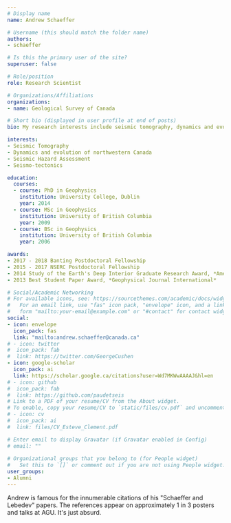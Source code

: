 ```yaml
---
# Display name
name: Andrew Schaeffer

# Username (this should match the folder name)
authors:
- schaeffer

# Is this the primary user of the site?
superuser: false

# Role/position
role: Research Scientist

# Organizations/Affiliations
organizations:
- name: Geological Survey of Canada 

# Short bio (displayed in user profile at end of posts)
bio: My research interests include seismic tomography, dynamics and evolution of northwestern Canada, seismic hazard assessment, and seismo-tectonics

interests:
- Seismic Tomography
- Dynamics and evolution of northwestern Canada
- Seismic Hazard Assessment
- Seismo-tectonics

education:
  courses:
  - course: PhD in Geophysics
    institution: University College, Dublin
    year: 2014
  - course: MSc in Geophysics
    institution: University of British Columbia
    year: 2009
  - course: BSc in Geophysics
    institution: University of British Columbia
    year: 2006

awards:
- 2017 - 2018 Banting Postdoctoral Fellowship
- 2015 - 2017 NSERC Postdoctoral Fellowship
- 2014 Study of the Earth's Deep Interior Graduate Research Award, *American Geophysical Union*
- 2013 Best Student Paper Award, *Geophysical Journal International*

# Social/Academic Networking
# For available icons, see: https://sourcethemes.com/academic/docs/widgets/#icons
#   For an email link, use "fas" icon pack, "envelope" icon, and a link in the
#   form "mailto:your-email@example.com" or "#contact" for contact widget.
social:
- icon: envelope
  icon_pack: fas
  link: "mailto:andrew.schaeffer@canada.ca"
# - icon: twitter
#  icon_pack: fab
#  link: https://twitter.com/GeorgeCushen
- icon: google-scholar
  icon_pack: ai
  link: https://scholar.google.ca/citations?user=Wd7MKWwAAAAJ&hl=en
# - icon: github
#  icon_pack: fab
#  link: https://github.com/paudetseis
# Link to a PDF of your resume/CV from the About widget.
# To enable, copy your resume/CV to `static/files/cv.pdf` and uncomment the lines below.  
# - icon: cv
#  icon_pack: ai
#  link: files/CV_Esteve_Clement.pdf

# Enter email to display Gravatar (if Gravatar enabled in Config)
# email: ""
  
# Organizational groups that you belong to (for People widget)
#   Set this to `[]` or comment out if you are not using People widget.  
user_groups:
- Alumni
---
```


Andrew is famous for the innumerable citations of his "Schaeffer and Lebedev" papers. The references appear on approximately 1 in 3 posters and talks at AGU. It's just absurd.

